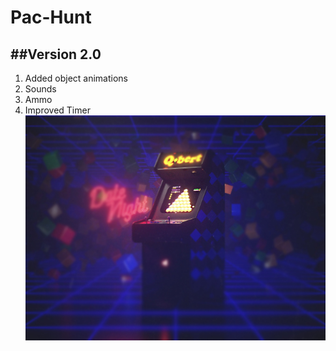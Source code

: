 # Pac-Hunt
##Version 2.0
-----------------
1. Added object animations
2. Sounds
3. Ammo
4. Improved Timer
![*******](https://github.com/UKF-JozefVirag/Pac-Hunt/blob/master/src/bg.jpg)
